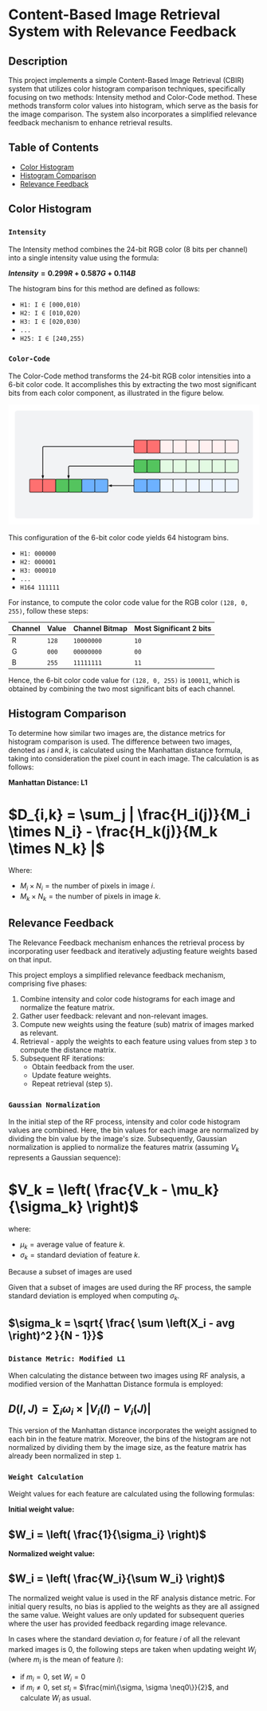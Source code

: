 # Content-Based Image Retrieval System with Relevance Feedback

## Description

This project implements a simple Content-Based Image Retrieval (CBIR) system
that utilizes color histogram comparison techniques, specifically focusing on
two methods: Intensity method and Color-Code method. These methods transform
color values into histogram, which serve as the basis for the image comparison.
The system also incorporates a simplified relevance feedback mechanism to
enhance retrieval results.

## Table of Contents

- [Color Histogram](#color-histogram)
- [Histogram Comparison](#histogram-comparison)
- [Relevance Feedback](#relevance-feedback)

## Color Histogram

### `Intensity`

The Intensity method combines the 24-bit RGB color (8 bits per channel) into a
single intensity value using the formula:

**$Intensity = 0.299R + 0.587G + 0.114B$**

The histogram bins for this method are defined as follows:

- `H1: I ∈ [000,010)`
- `H2: I ∈ [010,020)`
- `H3: I ∈ [020,030)`
- `...`
- `H25: I ∈ [240,255)`

### `Color-Code`

The Color-Code method transforms the 24-bit RGB color intensities into a 6-bit
color code. It accomplishes this by extracting the two most significant bits
from each color component, as illustrated in the figure below.

![illustration](docs/_media/fig_colorcode.png)

This configuration of the 6-bit color code yields 64 histogram bins.

- `H1: 000000`
- `H2: 000001`
- `H3: 000010`
- `...`
- `H164 111111`

For instance, to compute the color code value for the RGB color `(128, 0, 255)`,
follow these steps:

 Channel | Value | Channel Bitmap | Most Significant 2 bits |
---------|-------|----------------|-------------------------|
 R       | `128` | `10000000`     | `10`                    |
 G       | `000` | `00000000`     | `00`                    |
 B       | `255` | `11111111`     | `11`                    |

Hence, the 6-bit color code value for `(128, 0, 255)` is `100011`, which is
obtained by combining the two most significant bits of each channel.

## Histogram Comparison

To determine how similar two images are, the distance metrics for histogram
comparison is used. The difference between two images, denoted as $i$ and $k$,
is calculated using the Manhattan distance formula, taking into consideration
the pixel count in each image. The calculation is as follows:

**Manhattan Distance: L1**

# $`D_{i,k} = \sum_j | \frac{H_i(j)}{M_i \times N_i} - \frac{H_k(j)}{M_k \times N_k} |`$

$`\text{Where:}`$

- $` M_i \times N_i = \text{the number of pixels in image } i. `$
- $` M_k \times N_k = \text{the number of pixels in image } k. `$

## Relevance Feedback

The Relevance Feedback mechanism enhances the retrieval process by incorporating
user feedback and iteratively adjusting feature weights based on that input.


This project employs a simplified relevance feedback mechanism, comprising five
phases:

1. Combine intensity and color code histograms for each image and normalize the feature matrix.
2. Gather user feedback: relevant and non-relevant images.
3. Compute new weights using the feature (sub) matrix of images marked as relevant.
4. Retrieval - apply the weights to each feature using values from step `3` to compute the distance matrix.
5. Subsequent RF iterations:
    - Obtain feedback from the user.
    - Update feature weights.
    - Repeat retrieval (step `5`).

### `Gaussian Normalization`

In the initial step of the RF process, intensity and color code histogram values
are combined. Here, the bin values for each image are normalized by dividing the
bin value by the image's size. Subsequently, Gaussian normalization is applied
to normalize the features matrix (assuming $V_{k}$ represents a Gaussian sequence):

# $`V_k = \left( \frac{V_k - \mu_k}{\sigma_k} \right)`$

$`\text{where:}`$

- $` \mu_k = \text{average value of feature } k. `$
- $` \sigma_k = \text{standard deviation of feature } k. `$

Because a subset of images are used 

Given that a subset of images are used during the RF process, the sample
standard deviation is employed when computing $\sigma_k$.

## $`\sigma_k = \sqrt{ \frac{ \sum \left(X_i - avg \right)^2 }{N - 1}}`$

### `Distance Metric: Modified L1`

When calculating the distance between two images using RF analysis, a modified
version of the Manhattan Distance formula is employed:

## $`D(I, J) = \sum_i \omega_i \times | V_i(I) - V_i(J) |`$

This version of the Manhattan distance incorporates the weight assigned to each
bin in the feature matrix. Moreover, the bins of the histogram are not
normalized by dividing them by the image size, as the feature matrix has
already been normalized in step `1`.

### `Weight Calculation`

Weight values for each feature are calculated using the following formulas:

**Initial weight value:**

## $`W_i = \left( \frac{1}{\sigma_i} \right)`$

**Normalized weight value:**

## $`W_i = \left( \frac{W_i}{\sum W_i} \right)`$

The normalized weight value is used in the RF analysis distance metric.
For initial query results, no bias is applied to the weights as they are all
assigned the same value. Weight values are only updated for subsequent queries
where the user has provided feedback regarding image relevance.

In cases where the standard deviation $\sigma_i$ for feature $i$ of all the
relevant marked images is $0$, the following steps are taken when updating
weight $W_i$ (where $m_i$ is the mean of feature $i$):

- if $m_i = 0$, set $W_i = 0$
- if $m_i \neq 0$, set $st_i$ = $\frac{min\{\sigma, \sigma \neq0\}}{2}$,
  and calculate $W_i$ as usual.
